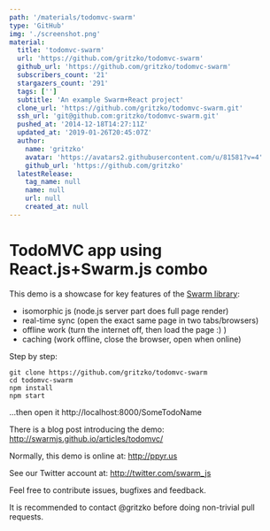 ```yaml
---
path: '/materials/todomvc-swarm'
type: 'GitHub'
img: './screenshot.png'
material:
  title: 'todomvc-swarm'
  url: 'https://github.com/gritzko/todomvc-swarm'
  github_url: 'https://github.com/gritzko/todomvc-swarm'
  subscribers_count: '21'
  stargazers_count: '291'
  tags: ['']
  subtitle: 'An example Swarm+React project'
  clone_url: 'https://github.com/gritzko/todomvc-swarm.git'
  ssh_url: 'git@github.com:gritzko/todomvc-swarm.git'
  pushed_at: '2014-12-18T14:27:11Z'
  updated_at: '2019-01-26T20:45:07Z'
  author:
    name: 'gritzko'
    avatar: 'https://avatars2.githubusercontent.com/u/81581?v=4'
    github_url: 'https://github.com/gritzko'
  latestRelease:
    tag_name: null
    name: null
    url: null
    created_at: null
---
```

# TodoMVC app using React.js+Swarm.js combo

This demo is a showcase for key features of the [Swarm
library](https://github.com/gritzko/swarm):

* isomorphic js (node.js server part does full page render)
* real-time sync (open the exact same page in two tabs/browsers)
* offline work (turn the internet off, then load the page :) )
* caching (work offline, close the browser, open when online)

Step by step: 

    git clone https://github.com/gritzko/todomvc-swarm
    cd todomvc-swarm
    npm install
    npm start

...then open it http://localhost:8000/SomeTodoName

There is a blog post introducing the demo:
    http://swarmjs.github.io/articles/todomvc/

Normally, this demo is online at:
    http://ppyr.us

See our Twitter account at:
    http://twitter.com/swarm_js

Feel free to contribute issues, bugfixes and feedback.

It is recommended to contact @gritzko before doing non-trivial
pull requests.
